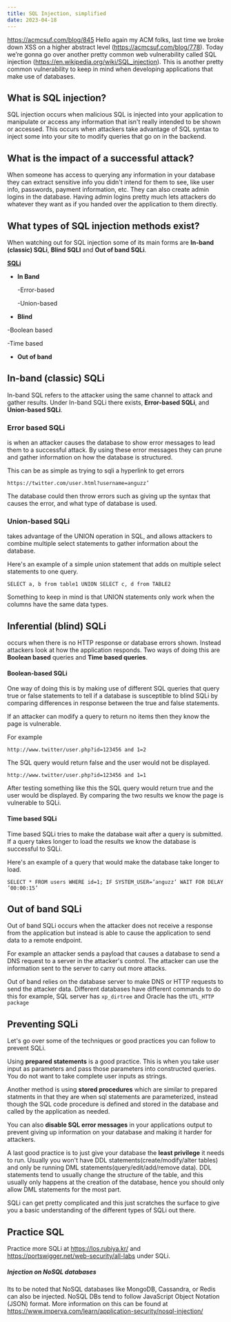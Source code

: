 ```yaml
---
title: SQL Injection, simplified
date: 2023-04-18
---
```


https://acmcsuf.com/blog/845
Hello again my ACM folks, last time we broke down XSS on a higher abstract level (https://acmcsuf.com/blog/778). Today we’re gonna go over another pretty common web vulnerability called SQL injection (https://en.wikipedia.org/wiki/SQL_injection). This is another pretty common vulnerability to keep in mind when developing applications that make use of databases.

##  What is SQL injection?
SQL injection occurs when malicious SQL is injected into your application to manipulate or access any information that isn't really intended to be shown or accessed. This occurs when attackers take advantage of SQL syntax to inject some into your site to modify queries that go on in the backend.


##  What is the impact of a successful attack?
When someone has access to querying any information in your database they can extract sensitive info you didn't intend for them to see, like user info, passwords, payment information, etc. They can also create admin logins in the database. Having admin logins pretty much lets attackers do whatever they want as if you handed over the application to them directly.

##  What types of SQL injection methods exist?
When watching out for SQL injection some of its main forms are **In-band (classic) SQLi**, **Blind SQLI** and **Out of band SQLi**.  

**<u> SQLi</u>**

+ **In Band**  

    -Error-based

    -Union-based
+ **Blind**

 -Boolean based
 
 -Time based  
+ **Out of band**



## In-band (classic) SQLi
In-band SQL refers to the attacker using the same channel to attack and gather results.
Under In-band SQLi there exists, **Error-based SQLi**, and **Union-based SQLi**.  

### Error based SQLi
is when an attacker causes the database to show error messages to lead them to a successful attack. By using these error messages they can prune and gather information on how the database is structured.

This can be as simple as trying to sqli a hyperlink to get errors
```
https://twitter.com/user.html?username=anguzz’
```
The database could then throw errors such as giving up the syntax that causes the error, and what type of database is used.

### Union-based SQLi
takes advantage of the UNION operation in SQL, and allows attackers to combine multiple select statements to gather information about the database.

Here's an example of a simple union statement that adds on multiple select statements to one query.
```
SELECT a, b from table1 UNION SELECT c, d from TABLE2
```
Something to keep in mind is that UNION statements only work when the columns have the same data types.

## Inferential (blind) SQLi
occurs when there is no HTTP response or database errors shown. Instead attackers look at how the application responds. Two ways of doing this are **Boolean based** queries and **Time based queries**.

#### Boolean-based SQLi
One way of doing this is by making use of different SQL queries that query true or false statements to tell if a database is susceptible to blind SQLi by comparing differences in response between the true and false statements.

If an attacker can modify a query to return no items then they know the page is vulnerable.

For example
```
http://www.twitter/user.php?id=123456 and 1=2
```
The SQL query would return false and the user would not be displayed.

```
http://www.twitter/user.php?id=123456 and 1=1
```
After testing something like this the SQL query would return true and the user would be displayed. By comparing the two results we know the page is vulnerable to SQLi.

#### Time based SQLi
Time based SQLi tries to make the database wait after a query is submitted. If a query takes longer to load the results we know the database is successful to SQLi.

Here's an example of a query that would make the database take longer to load.
```
SELECT * FROM users WHERE id=1; IF SYSTEM_USER=’anguzz’ WAIT FOR DELAY ’00:00:15’
```

## Out of band SQLi
Out of band SQLi occurs when the attacker does not receive a response from the application but instead is able to cause the application to send data to a remote endpoint.

For example an attacker sends a payload that causes a database to send a DNS request to a server in the attacker's control. The attacker can use the information sent to the server to carry out more attacks.

Out of band relies on the database server to make DNS or HTTP requests to send the attacker data. Different databases have different commands to do this for example, SQL server has ```xp_dirtree``` and Oracle has the ```UTL_HTTP package```



## Preventing SQLi
Let's go over some of the techniques or good practices you can follow to prevent SQLi.

Using **prepared statements** is a good practice. This is when you take user input as parameters and pass those parameters into constructed queries. You do not want to take complete user inputs as strings.

Another method is using **stored procedures** which are similar to prepared statments in that they are when sql statements are parameterized, instead though the SQL code procedure is defined and stored in the database and called by the application as needed.  

 You can also **disable SQL error messages** in your applications output to prevent giving up information on your database and making it harder for attackers.

A last good practice is to just give your database the **least privilege** it needs to run. Usually you won't have DDL statements(create/modify/alter tables) and only be running DML statements(query/edit/add/remove data). DDL statements tend to usually change the structure of the table, and this usually only happens at the creation of the database, hence you should only allow DML statements for the most part.

SQLi can get pretty complicated and this just scratches the surface to give you a basic understanding of the different types of SQLi out there. 


## Practice SQL
Practice more SQLi at https://los.rubiya.kr/ and https://portswigger.net/web-security/all-labs under SQLi.
##### Injection on NoSQL databases
Its to be noted that NoSQL databases like MongoDB, Cassandra, or Redis can also be injected.
NoSQL DBs tend to follow JavaScript Object Notation (JSON) format. More information on this can be found at https://www.imperva.com/learn/application-security/nosql-injection/